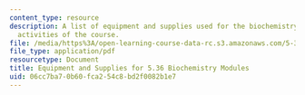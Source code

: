 ```yaml
---
content_type: resource
description: A list of equipment and supplies used for the biochemistry laboratory
  activities of the course.
file: /media/https%3A/open-learning-course-data-rc.s3.amazonaws.com/5-36-biochemistry-laboratory-spring-2009/06cc7ba70b60fca254c8bd2f0082b1e7_equipsupplie.pdf
file_type: application/pdf
resourcetype: Document
title: Equipment and Supplies for 5.36 Biochemistry Modules
uid: 06cc7ba7-0b60-fca2-54c8-bd2f0082b1e7
---
```

